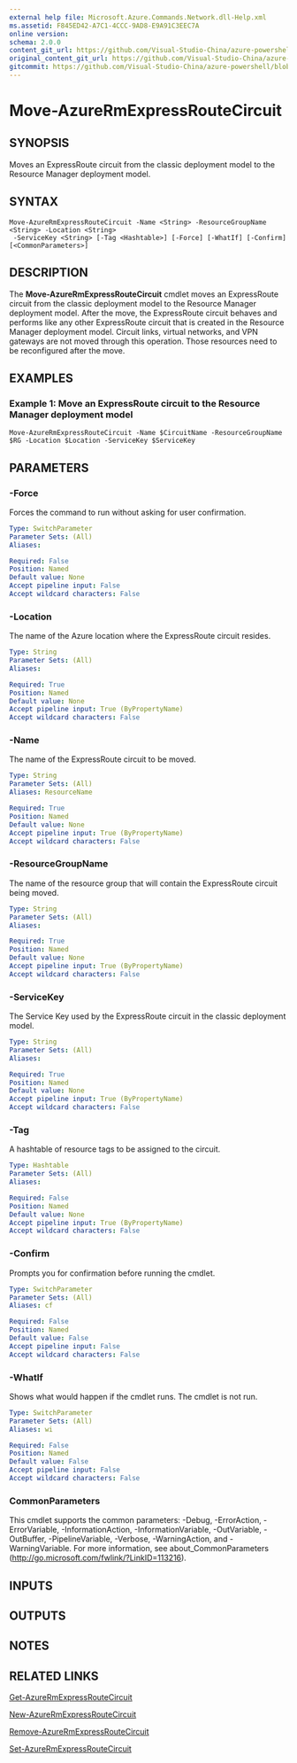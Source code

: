 ```yaml
---
external help file: Microsoft.Azure.Commands.Network.dll-Help.xml
ms.assetid: F845ED42-A7C1-4CCC-9AD8-E9A91C3EEC7A
online version:
schema: 2.0.0
content_git_url: https://github.com/Visual-Studio-China/azure-powershell/blob/preview/src/ResourceManager/Network/Commands.Network/help/Move-AzureRmExpressRouteCircuit.md
original_content_git_url: https://github.com/Visual-Studio-China/azure-powershell/blob/preview/src/ResourceManager/Network/Commands.Network/help/Move-AzureRmExpressRouteCircuit.md
gitcommit: https://github.com/Visual-Studio-China/azure-powershell/blob/8810c0614b76be8d014616888a4ae7733a452af9
---
```


# Move-AzureRmExpressRouteCircuit

## SYNOPSIS
Moves an ExpressRoute circuit from the classic deployment model to the Resource Manager deployment model.

## SYNTAX

```
Move-AzureRmExpressRouteCircuit -Name <String> -ResourceGroupName <String> -Location <String>
 -ServiceKey <String> [-Tag <Hashtable>] [-Force] [-WhatIf] [-Confirm] [<CommonParameters>]
```

## DESCRIPTION
The **Move-AzureRmExpressRouteCircuit** cmdlet moves an ExpressRoute circuit from the classic
deployment model to the Resource Manager deployment model. After the move, the ExpressRoute circuit
behaves and performs like any other ExpressRoute circuit that is created in the Resource Manager
deployment model. Circuit links, virtual networks, and VPN gateways are not moved through this
operation. Those resources need to be reconfigured after the move.

## EXAMPLES

### Example 1: Move an ExpressRoute circuit to the Resource Manager deployment model
```
Move-AzureRmExpressRouteCircuit -Name $CircuitName -ResourceGroupName $RG -Location $Location -ServiceKey $ServiceKey
```

## PARAMETERS

### -Force
Forces the command to run without asking for user confirmation.

```yaml
Type: SwitchParameter
Parameter Sets: (All)
Aliases: 

Required: False
Position: Named
Default value: None
Accept pipeline input: False
Accept wildcard characters: False
```

### -Location
The name of the Azure location where the ExpressRoute circuit resides.

```yaml
Type: String
Parameter Sets: (All)
Aliases: 

Required: True
Position: Named
Default value: None
Accept pipeline input: True (ByPropertyName)
Accept wildcard characters: False
```

### -Name
The name of the ExpressRoute circuit to be moved.

```yaml
Type: String
Parameter Sets: (All)
Aliases: ResourceName

Required: True
Position: Named
Default value: None
Accept pipeline input: True (ByPropertyName)
Accept wildcard characters: False
```

### -ResourceGroupName
The name of the resource group that will contain the ExpressRoute circuit being moved.

```yaml
Type: String
Parameter Sets: (All)
Aliases: 

Required: True
Position: Named
Default value: None
Accept pipeline input: True (ByPropertyName)
Accept wildcard characters: False
```

### -ServiceKey
The Service Key used by the ExpressRoute circuit in the classic deployment model.

```yaml
Type: String
Parameter Sets: (All)
Aliases: 

Required: True
Position: Named
Default value: None
Accept pipeline input: True (ByPropertyName)
Accept wildcard characters: False
```

### -Tag
A hashtable of resource tags to be assigned to the circuit.

```yaml
Type: Hashtable
Parameter Sets: (All)
Aliases: 

Required: False
Position: Named
Default value: None
Accept pipeline input: True (ByPropertyName)
Accept wildcard characters: False
```

### -Confirm
Prompts you for confirmation before running the cmdlet.

```yaml
Type: SwitchParameter
Parameter Sets: (All)
Aliases: cf

Required: False
Position: Named
Default value: False
Accept pipeline input: False
Accept wildcard characters: False
```

### -WhatIf
Shows what would happen if the cmdlet runs.
The cmdlet is not run.

```yaml
Type: SwitchParameter
Parameter Sets: (All)
Aliases: wi

Required: False
Position: Named
Default value: False
Accept pipeline input: False
Accept wildcard characters: False
```

### CommonParameters
This cmdlet supports the common parameters: -Debug, -ErrorAction, -ErrorVariable, -InformationAction, -InformationVariable, -OutVariable, -OutBuffer, -PipelineVariable, -Verbose, -WarningAction, and -WarningVariable. For more information, see about_CommonParameters (http://go.microsoft.com/fwlink/?LinkID=113216).

## INPUTS

## OUTPUTS

## NOTES

## RELATED LINKS

[Get-AzureRmExpressRouteCircuit](./Get-AzureRmExpressRouteCircuit.md)

[New-AzureRmExpressRouteCircuit](./New-AzureRmExpressRouteCircuit.md)

[Remove-AzureRmExpressRouteCircuit](./Remove-AzureRmExpressRouteCircuit.md)

[Set-AzureRmExpressRouteCircuit](./Set-AzureRmExpressRouteCircuit.md)
